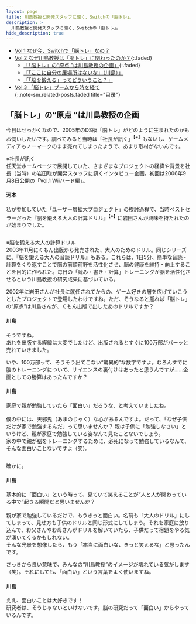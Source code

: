 ```yaml
---
layout: page
title: 川島教授と開発スタッフに聞く、Switchの「脳トレ」。
description: >
  川島教授と開発スタッフに聞く、Switchの「脳トレ」。
hide_description: true
---
```


* [Vol.1 なぜ今、Switchで「脳トレ」なの？](../../vol1/1/)<br>
* [Vol.2 なぜ川島教授は「脳トレ」に関わったのか？](javascript:void(0)){:.faded}<br>
  * [「「脳トレ」の“原点 ”は川島教授の企画」](javascript:void(0)){:.faded}<br>
  * [「「ここに自分の居場所はないな」（川島）」](2.md)<br>
  * [「「脳を鍛える」ってどういうこと？」](3.md)<br>
* [Vol.3 「脳トレ」ブームから時を経て](../../vol3/1/)<br>
{:.note-sm.related-posts.faded title="目录"}



## 「脳トレ」の“原点 ”は川島教授の企画


<div class="interviewer-text-element okra-style-on-init okra-style-after-init okra-style-on-scroll" interviewer-text-element-component="" okrastyleoninit=""><div class="nc3-l-innerWidth--tabSp interview-text-interviewer" okramql=""><p okra-text-element-component=""><span okraclientoverwritelink="">今日はせっかくなので、2005年のDS版「脳トレ」がどのように生まれたのかもお伺いしたいです。調べてみると当時は「社長が訊く」<sup>【※】</sup>もないし、ゲームメディアもノーマークのまま売れてしまったようで、あまり取材がないんです。<br></span></p>

<div class="notes-element okra-style-on-init okra-style-after-init okra-style-on-scroll" notes-element-component="" okrastyleoninit=""><div class="nc3-l-innerWidth--tabSp note" okra-fundamental-array-element-component=""><div okra-text-element-component=""><p okraclientoverwritelink="">※社長が訊く<br>任天堂ホームページで展開していた、さまざまなプロジェクトの経緯や背景を社長（当時）の岩田聡が開発スタッフに訊くインタビュー企画。初回は2006年9月8日公開の「Vol.1 Wiiハード編」。</p>


<div class="html-element okra-style-on-init okra-style-after-init okra-style-on-scroll" html-element-component="" okrastyleoninit=""><div class="nc3-l-innerWidth--tabSp" okra-html-element-component=""><div class="okra-html"><div class="okra-html-inner">    <div okra-text-element-component="" class="topics_detail-hSBorder is-type01">
      <h4 okraclientoverwritelink="" class="ng-star-inserted">河本</h4>
    




<div class="text-element okra-style-on-init okra-style-after-init okra-style-on-scroll" okrastyleoninit="" text-element-component=""><div class="nc3-l-innerWidth--tabSp detail-text" okra-text-element-component="" okramql=""><p okraclientoverwritelink="">私が参加していた「ユーザー層拡大プロジェクト」の検討過程で、当時ベストセラーだった『脳を鍛える大人の計算ドリル』<sup>【※】</sup>に岩田さんが興味を持たれたのが始まりでした。<br></p>

<div class="image-element okra-style-on-init okra-style-after-init okra-style-on-scroll" image-element-component="" okrastyleoninit=""><div okramql="" class="nc3-l-innerWidth--tabSp detail-img clearfix"><div class="detail-img__inner"><div class="detail-img__item"><div class="cboxElement" okramodal=""><div okra-image-element-component=""><img src="./川島教授と開発スタッフに聞く、Switchの「脳トレ」。 _ トピックス _ Nintendo_files/00001887_09.jpg" alt="" data-okra-image-id="okra-image-27" style="">





<div class="notes-element okra-style-on-init okra-style-after-init okra-style-on-scroll" notes-element-component="" okrastyleoninit=""><div class="nc3-l-innerWidth--tabSp note" okra-fundamental-array-element-component=""><div okra-text-element-component=""><p okraclientoverwritelink="">※脳を鍛える大人の計算ドリル<br>2003年11月にくもん出版から発売された、大人のためのドリル。同じシリーズに、『脳を鍛える大人の音読ドリル』もある。これらは、1日5分、簡単な音読・計算をくり返すことで脳の前頭前野を活性化させ、脳の健康を維持・向上することを目的に作られた。毎日の「読み・書き・計算」トレーニングが脳を活性化させるという川島教授の研究成果に基づいている。</p>


<div class="interviewer-text-element okra-style-on-init okra-style-after-init okra-style-on-scroll" interviewer-text-element-component="" okrastyleoninit=""><div class="nc3-l-innerWidth--tabSp interview-text-interviewer" okramql=""><p okra-text-element-component=""><span okraclientoverwritelink="">2002年に岩田さんが社長に就任されてからの、ゲーム好きの層を広げていこうとしたプロジェクトで登場したわけですね。ただ、そうなると遡れば「脳トレ」の“原点”は川島さんが、くもん出版で出したあのドリルですか？<br></span></p>

<div class="html-element okra-style-on-init okra-style-after-init okra-style-on-scroll" html-element-component="" okrastyleoninit=""><div class="nc3-l-innerWidth--tabSp" okra-html-element-component=""><div class="okra-html"><div class="okra-html-inner">    <div okra-text-element-component="" class="topics_detail-hSBorder is-type02">
      <h4 okraclientoverwritelink="" class="ng-star-inserted">川島</h4>
    




<div class="text-element okra-style-on-init okra-style-after-init okra-style-on-scroll" okrastyleoninit="" text-element-component=""><div class="nc3-l-innerWidth--tabSp detail-text" okra-text-element-component="" okramql=""><p okraclientoverwritelink="">そうですね。<br>あれを出版する経緯は大変でしたけど、出版されるとすぐに100万部がバーッと売れていきました。</p>

<div class="interviewer-text-element okra-style-on-init okra-style-after-init okra-style-on-scroll" interviewer-text-element-component="" okrastyleoninit=""><div class="nc3-l-innerWidth--tabSp interview-text-interviewer" okramql=""><p okra-text-element-component=""><span okraclientoverwritelink="">いや、100万部って、そうそう出てこない“驚異的”な数字ですよ。むろんすでに脳のトレーニングについて、サイエンスの裏付けはあったと思うんですが……企画としての勝算はあったんですか？<br></span></p>

<div class="html-element okra-style-on-init okra-style-after-init okra-style-on-scroll" html-element-component="" okrastyleoninit=""><div class="nc3-l-innerWidth--tabSp" okra-html-element-component=""><div class="okra-html"><div class="okra-html-inner">    <div okra-text-element-component="" class="topics_detail-hSBorder is-type02">
      <h4 okraclientoverwritelink="" class="ng-star-inserted">川島</h4>
    




<div class="text-element okra-style-on-init okra-style-after-init okra-style-on-scroll" okrastyleoninit="" text-element-component=""><div class="nc3-l-innerWidth--tabSp detail-text" okra-text-element-component="" okramql=""><p okraclientoverwritelink="">家庭で親が勉強していたら「面白い」だろうな、と考えていましたね。<br><br>僕の中には、天邪鬼（あまのじゃく）な心があるんですよ。だって、「なぜ子供だけが家で勉強するんだ」って思いませんか？ 親は子供に「勉強しなさい」というけど、親が家庭で勉強している姿なんて見たことないでしょう。<br>家の中で親が脳をトレーニングするために、必死になって勉強しているなんて、そんな面白いことないですよ（笑）。</p>

<div class="image-element okra-style-on-init okra-style-after-init okra-style-on-scroll" image-element-component="" okrastyleoninit=""><div okramql="" class="nc3-l-innerWidth--tabSp detail-img clearfix"><div class="detail-img__inner"><div class="detail-img__item"><div class="cboxElement" okramodal=""><div okra-image-element-component=""><img src="./川島教授と開発スタッフに聞く、Switchの「脳トレ」。 _ トピックス _ Nintendo_files/00001887_10.jpg" alt="" data-okra-image-id="okra-image-28" style="">





<div class="interviewer-text-element okra-style-on-init okra-style-after-init okra-style-on-scroll" interviewer-text-element-component="" okrastyleoninit=""><div class="nc3-l-innerWidth--tabSp interview-text-interviewer" okramql=""><p okra-text-element-component=""><span okraclientoverwritelink="">確かに。<br></span></p>

<div class="html-element okra-style-on-init okra-style-after-init okra-style-on-scroll" html-element-component="" okrastyleoninit=""><div class="nc3-l-innerWidth--tabSp" okra-html-element-component=""><div class="okra-html"><div class="okra-html-inner">    <div okra-text-element-component="" class="topics_detail-hSBorder is-type02">
      <h4 okraclientoverwritelink="" class="ng-star-inserted">川島</h4>
    




<div class="text-element okra-style-on-init okra-style-after-init okra-style-on-scroll" okrastyleoninit="" text-element-component=""><div class="nc3-l-innerWidth--tabSp detail-text" okra-text-element-component="" okramql=""><p okraclientoverwritelink="">基本的に「面白い」という時って、見ていて笑えることが“人と人が関わっている中で”起きる瞬間だと思いませんか？<br><br>親が家で勉強しているだけで、もうきっと面白い。名前も「大人のドリル」にしてしまって、見せ方も子供のドリルと同じ形式にしてしまう。それを家庭に放り込んで、お父さんやお母さんがドリルを解いていたら、子供だって宿題をやる気が湧いてくるかもしれない。<br>そんな光景を想像したら、もう「本当に面白いな、きっと笑えるな」と思ったんです。<br></p>

<div class="interviewer-text-element okra-style-on-init okra-style-after-init okra-style-on-scroll" interviewer-text-element-component="" okrastyleoninit=""><div class="nc3-l-innerWidth--tabSp interview-text-interviewer" okramql=""><p okra-text-element-component=""><span okraclientoverwritelink="">さっきから良い意味で、みんなの“川島教授”のイメージが壊れている気がします（笑）。それにしても、「面白い」という言葉をよく使いますね。<br></span></p>

<div class="html-element okra-style-on-init okra-style-after-init okra-style-on-scroll" html-element-component="" okrastyleoninit=""><div class="nc3-l-innerWidth--tabSp" okra-html-element-component=""><div class="okra-html"><div class="okra-html-inner">    <div okra-text-element-component="" class="topics_detail-hSBorder is-type02">
      <h4 okraclientoverwritelink="" class="ng-star-inserted">川島</h4>
    




<div class="text-element okra-style-on-init okra-style-after-init okra-style-on-scroll" okrastyleoninit="" text-element-component=""><div class="nc3-l-innerWidth--tabSp detail-text" okra-text-element-component="" okramql=""><p okraclientoverwritelink="">ええ、面白いことは大好きです！<br>研究者は、そうじゃないといけないです。脳の研究だって「面白い」からやっているんです。<br><br></p>

